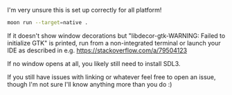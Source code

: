 I'm very unsure this is set up correctly for all platform!
```bash
moon run --target=native .
```
If it doesn't show window decorations but "libdecor-gtk-WARNING: Failed to initialize GTK" is printed,
run from a non-integrated terminal or launch your IDE as described in e.g. https://stackoverflow.com/a/79504123

If no window opens at all, you likely still need to install SDL3.

If you still have issues with linking or whatever feel free to open an issue, though I'm not sure I'll know anything more than you do :)
